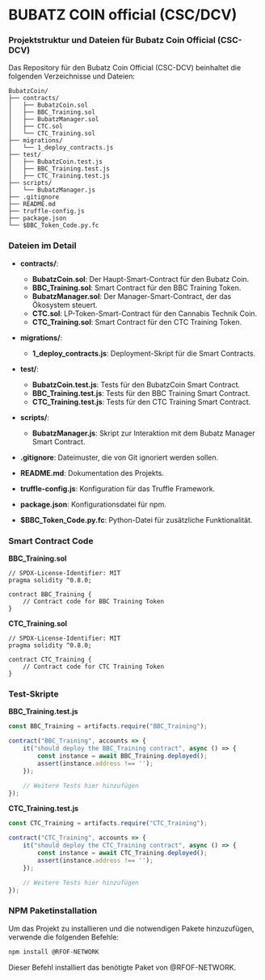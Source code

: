 # BUBATZ COIN official (CSC/DCV)
### Projektstruktur und Dateien für Bubatz Coin Official (CSC-DCV)

Das Repository für den Bubatz Coin Official (CSC-DCV) beinhaltet die folgenden Verzeichnisse und Dateien:

```plaintext
BubatzCoin/
├── contracts/
│   ├── BubatzCoin.sol
│   ├── BBC_Training.sol
│   ├── BubatzManager.sol
│   ├── CTC.sol
│   └── CTC_Training.sol
├── migrations/
│   └── 1_deploy_contracts.js
├── test/
│   ├── BubatzCoin.test.js
│   ├── BBC_Training.test.js
│   ├── CTC_Training.test.js
├── scripts/
│   └── BubatzManager.js
├── .gitignore
├── README.md
├── truffle-config.js
├── package.json
└── $BBC_Token_Code.py.fc
```

### Dateien im Detail

- **contracts/**:
  - **BubatzCoin.sol**: Der Haupt-Smart-Contract für den Bubatz Coin.
  - **BBC_Training.sol**: Smart Contract für den BBC Training Token.
  - **BubatzManager.sol**: Der Manager-Smart-Contract, der das Ökosystem steuert.
  - **CTC.sol**: LP-Token-Smart-Contract für den Cannabis Technik Coin.
  - **CTC_Training.sol**: Smart Contract für den CTC Training Token.

- **migrations/**:
  - **1_deploy_contracts.js**: Deployment-Skript für die Smart Contracts.

- **test/**:
  - **BubatzCoin.test.js**: Tests für den BubatzCoin Smart Contract.
  - **BBC_Training.test.js**: Tests für den BBC Training Smart Contract.
  - **CTC_Training.test.js**: Tests für den CTC Training Smart Contract.

- **scripts/**:
  - **BubatzManager.js**: Skript zur Interaktion mit dem Bubatz Manager Smart Contract.

- **.gitignore**: Dateimuster, die von Git ignoriert werden sollen.
- **README.md**: Dokumentation des Projekts.
- **truffle-config.js**: Konfiguration für das Truffle Framework.
- **package.json**: Konfigurationsdatei für npm.
- **$BBC_Token_Code.py.fc**: Python-Datei für zusätzliche Funktionalität.

### Smart Contract Code

**BBC_Training.sol**
```solidity
// SPDX-License-Identifier: MIT
pragma solidity ^0.8.0;

contract BBC_Training {
    // Contract code for BBC Training Token
}
```

**CTC_Training.sol**
```solidity
// SPDX-License-Identifier: MIT
pragma solidity ^0.8.0;

contract CTC_Training {
    // Contract code for CTC Training Token
}
```

### Test-Skripte

**BBC_Training.test.js**
```javascript
const BBC_Training = artifacts.require("BBC_Training");

contract("BBC_Training", accounts => {
    it("should deploy the BBC_Training contract", async () => {
        const instance = await BBC_Training.deployed();
        assert(instance.address !== '');
    });

    // Weitere Tests hier hinzufügen
});
```

**CTC_Training.test.js**
```javascript
const CTC_Training = artifacts.require("CTC_Training");

contract("CTC_Training", accounts => {
    it("should deploy the CTC_Training contract", async () => {
        const instance = await CTC_Training.deployed();
        assert(instance.address !== '');
    });

    // Weitere Tests hier hinzufügen
});
```

### NPM Paketinstallation

Um das Projekt zu installieren und die notwendigen Pakete hinzuzufügen, verwende die folgenden Befehle:

```bash
npm install @RFOF-NETWORK
```

Dieser Befehl installiert das benötigte Paket von @RFOF-NETWORK.
